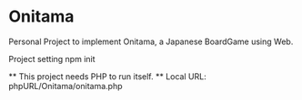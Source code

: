 # Onitama
Personal Project to implement Onitama, a Japanese BoardGame using Web.


Project setting
  npm init
  
 ** This project needs PHP to run itself. **
 Local URL: phpURL/Onitama/onitama.php
